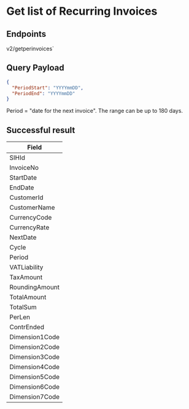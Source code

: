 # Get list of Recurring Invoices

## Endpoints

<!--@include: @/dist/md/api_url.md-->v2/getperinvoices`

## Query Payload

```json
{   
  "PeriodStart": "YYYYmmDD",   
  "PeriodEnd": "YYYYmmDD"
}
```

Period = "date for the next invoice".  The range can be up to 180 days.

## Successful result

|Field|
|-|
|SIHId|
|InvoiceNo|
|StartDate|
|EndDate|
|CustomerId|
|CustomerName|
|CurrencyCode|
|CurrencyRate|
|NextDate|
|Cycle|
|Period|
|VATLiability|
|TaxAmount|
|RoundingAmount|
|TotalAmount|
|TotalSum|
|PerLen
|ContrEnded|
|Dimension1Code|
|Dimension2Code|
|Dimension3Code|
|Dimension4Code|
|Dimension5Code|
|Dimension6Code|
|Dimension7Code|